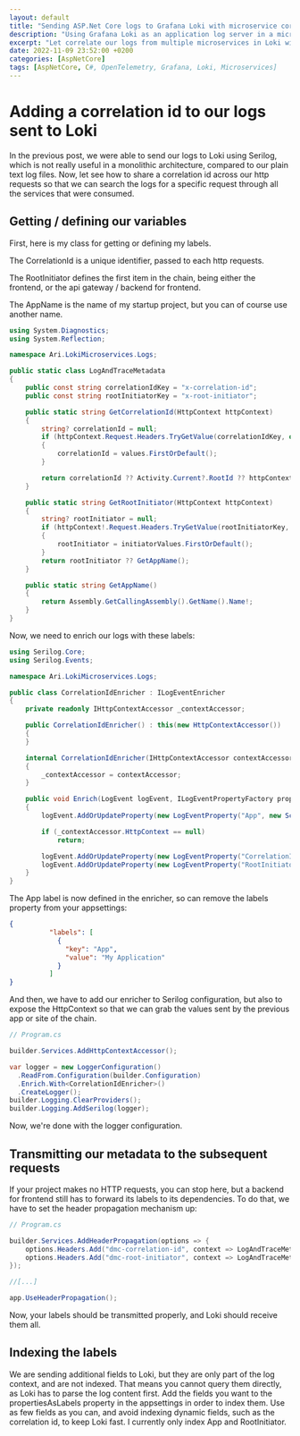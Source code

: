 ```yaml
---
layout: default
title: "Sending ASP.Net Core logs to Grafana Loki with microservice correlation"
description: "Using Grafana Loki as an application log server in a microservice architecture"
excerpt: "Let correlate our logs from multiple microservices in Loki with a correlation id"
date: 2022-11-09 23:52:00 +0200
categories: [AspNetCore]
tags: [AspNetCore, C#, OpenTelemetry, Grafana, Loki, Microservices]
---
```


# Adding a correlation id to our logs sent to Loki 

In the previous post, we were able to send our logs to Loki using Serilog, which is not really useful in a monolithic 
architecture, compared to our plain text log files. Now, let see how to share a correlation id across our http requests
so that we can search the logs for a specific request through all the services that were consumed.

## Getting / defining our variables

First, here is my class for getting or defining my labels. 

The CorrelationId is a unique identifier, passed to each http requests.

The RootInitiator defines the first item in the chain, being either the frontend, or the api gateway / backend for frontend. 

The AppName is the name of my startup project, but you can of course use another name.

```cs
using System.Diagnostics;
using System.Reflection;

namespace Ari.LokiMicroservices.Logs;

public static class LogAndTraceMetadata
{
    public const string correlationIdKey = "x-correlation-id";
    public const string rootInitiatorKey = "x-root-initiator";

    public static string GetCorrelationId(HttpContext httpContext)
    {
        string? correlationId = null;
        if (httpContext.Request.Headers.TryGetValue(correlationIdKey, out var values))
        {
            correlationId = values.FirstOrDefault();
        }

        return correlationId ?? Activity.Current?.RootId ?? httpContext.TraceIdentifier;
    }

    public static string GetRootInitiator(HttpContext httpContext)
    {
        string? rootInitiator = null;
        if (httpContext!.Request.Headers.TryGetValue(rootInitiatorKey, out var initiatorValues))
        {
            rootInitiator = initiatorValues.FirstOrDefault();
        }
        return rootInitiator ?? GetAppName();
    }

    public static string GetAppName()
    {
        return Assembly.GetCallingAssembly().GetName().Name!;
    }
}
```

Now, we need to enrich our logs with these labels:

```cs
using Serilog.Core;
using Serilog.Events;

namespace Ari.LokiMicroservices.Logs;

public class CorrelationIdEnricher : ILogEventEnricher
{
    private readonly IHttpContextAccessor _contextAccessor;

    public CorrelationIdEnricher() : this(new HttpContextAccessor())
    {
    }

    internal CorrelationIdEnricher(IHttpContextAccessor contextAccessor)
    {
        _contextAccessor = contextAccessor;
    }

    public void Enrich(LogEvent logEvent, ILogEventPropertyFactory propertyFactory)
    {
        logEvent.AddOrUpdateProperty(new LogEventProperty("App", new ScalarValue(LogAndTraceMetadata.GetAppName())));

        if (_contextAccessor.HttpContext == null)
            return;

        logEvent.AddOrUpdateProperty(new LogEventProperty("CorrelationId", new ScalarValue(LogAndTraceMetadata.GetCorrelationId(_contextAccessor.HttpContext!))));
        logEvent.AddOrUpdateProperty(new LogEventProperty("RootInitiator", new ScalarValue(LogAndTraceMetadata.GetRootInitiator(_contextAccessor.HttpContext!))));
    }
}
```

The App label is now defined in the enricher, so can remove the labels property from your appsettings:
```json
{
          "labels": [
            {
              "key": "App",
              "value": "My Application"
            }
          ]
}
```

And then, we have to add our enricher to Serilog configuration, but also to expose the HttpContext so that we can grab 
the values sent by the previous app or site of the chain.

```cs
// Program.cs

builder.Services.AddHttpContextAccessor();

var logger = new LoggerConfiguration()
  .ReadFrom.Configuration(builder.Configuration)
  .Enrich.With<CorrelationIdEnricher>()
  .CreateLogger();
builder.Logging.ClearProviders();
builder.Logging.AddSerilog(logger);
```

Now, we're done with the logger configuration. 

## Transmitting our metadata to the subsequent requests

If your project makes no HTTP requests, you can stop here, but a backend for frontend still has to forward its labels to
its dependencies. To do that, we have to set the header propagation mechanism up:

```cs
// Program.cs

builder.Services.AddHeaderPropagation(options => {
    options.Headers.Add("dmc-correlation-id", context => LogAndTraceMetadata.GetCorrelationId(context.HttpContext));
    options.Headers.Add("dmc-root-initiator", context => LogAndTraceMetadata.GetRootInitiator(context.HttpContext));
});

//[...]

app.UseHeaderPropagation();
```

Now, your labels should be transmitted properly, and Loki should receive them all.

## Indexing the labels

We are sending additional fields to Loki, but they are only part of the log context, and are not indexed. That means you
cannot query them directly, as Loki has to parse the log content first. Add the fields you want to the propertiesAsLabels 
property in the appsettings in order to index them. Use as few fields as you can, and avoid indexing dynamic fields, such as the 
correlation id, to keep Loki fast. I currently only index App and RootInitiator.